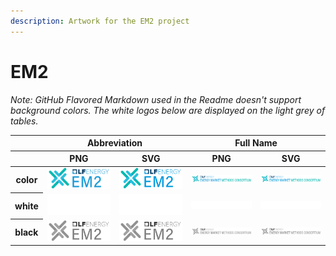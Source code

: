 ```yaml
---
description: Artwork for the EM2 project
---
```


# EM2

*Note: GitHub Flavored Markdown used in the Readme doesn't support background colors. The white logos below are displayed on the light grey of tables.*

<table class="logos-table">
  <thead>
    <tr>
      <th></th>
      <th colspan="2">Abbreviation</th>
      <th colspan="2">Full Name</th>
    </tr>
    <tr>
      <th></th>
      <th>PNG</th>
      <th>SVG</th>
      <th>PNG</th>
      <th>SVG</th>
    </tr>
  </thead>
  <tbody>
        <tr>
            <th>color</th>
            <td><a href="horizontal/abbrev/color/em2-horizontal-abbrev-color.png" download><img src="horizontal/abbrev/color/em2-horizontal-abbrev-color.png" width="200"></a></td>
            <td><a href="horizontal/abbrev/color/em2-horizontal-abbrev-color.svg" download><img src="horizontal/abbrev/color/em2-horizontal-abbrev-color.svg" width="200"></a></td>
            <td><a href="horizontal/full/color/em2-horizontal-full-color.png" download><img src="horizontal/full/color/em2-horizontal-full-color.png" width="200"></a></td>
            <td><a href="horizontal/full/color/em2-horizontal-full-color.svg" download><img src="horizontal/full/color/em2-horizontal-full-color.svg" width="200"></a></td>
        </tr>
        <tr>
            <th>white</th>
            <td><a href="horizontal/abbrev/white/em2-horizontal-abbrev-white.png" download><img src="horizontal/abbrev/white/em2-horizontal-abbrev-white.png" width="200"></a></td>
            <td><a href="horizontal/abbrev/white/em2-horizontal-abbrev-white.svg" download><img src="horizontal/abbrev/white/em2-horizontal-abbrev-white.svg" width="200"></a></td>
            <td><a href="horizontal/full/white/em2-horizontal-full-white.png" download><img src="horizontal/full/white/em2-horizontal-full-white.png" width="200"></a></td>
            <td><a href="horizontal/full/white/em2-horizontal-full-white.svg" download><img src="horizontal/full/white/em2-horizontal-full-white.svg" width="200"></a></td>
        </tr>
        <tr>
            <th>black</th>
            <td><a href="horizontal/abbrev/black/em2-horizontal-abbrev-black.png" download><img src="horizontal/abbrev/black/em2-horizontal-abbrev-black.png" width="200"></a></td>
            <td><a href="horizontal/abbrev/black/em2-horizontal-abbrev-black.svg" download><img src="horizontal/abbrev/black/em2-horizontal-abbrev-black.svg" width="200"></a></td>
            <td><a href="horizontal/full/black/em2-horizontal-full-black.png" download><img src="horizontal/full/black/em2-horizontal-full-black.png" width="200"></a></td>
            <td><a href="horizontal/full/black/em2-horizontal-full-black.svg" download><img src="horizontal/full/black/em2-horizontal-full-black.svg" width="200"></a></td>
        </tr>
    </tbody>
</table>

